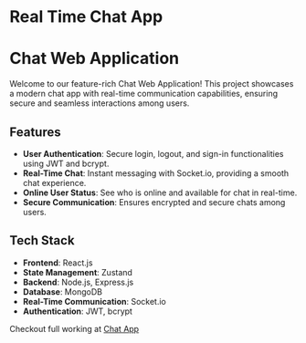 
# Real Time Chat App

# Chat Web Application

Welcome to our feature-rich Chat Web Application! This project showcases a modern chat app with real-time communication capabilities, ensuring secure and seamless interactions among users.

## Features

- **User Authentication**: Secure login, logout, and sign-in functionalities using JWT and bcrypt.
- **Real-Time Chat**: Instant messaging with Socket.io, providing a smooth chat experience.
- **Online User Status**: See who is online and available for chat in real-time.
- **Secure Communication**: Ensures encrypted and secure chats among users.

## Tech Stack

- **Frontend**: React.js
- **State Management**: Zustand
- **Backend**: Node.js, Express.js
- **Database**: MongoDB
- **Real-Time Communication**: Socket.io
- **Authentication**: JWT, bcrypt

Checkout full working at 
[Chat App](https://real-time-chat-app-4oto.onrender.com/)

